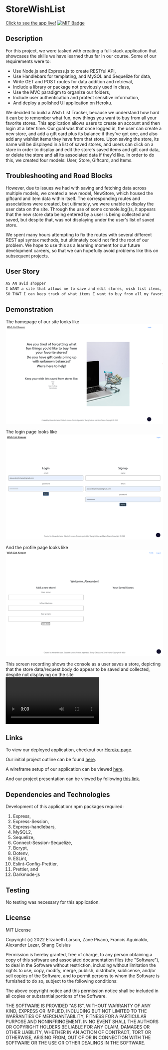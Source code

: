 # StoreWishList

[Click to see the app live!](https://cryptic-reef-40632.herokuapp.com/)
[![MIT Badge](https://img.shields.io/badge/License-MIT-yellow.svg)](https://mit-license.org/)

## Description

For this project, we were tasked with creating a full-stack application that showcases the skills we have learned thus far in our course. Some of our requirements were to: 
* Use Node.js and Express.js to create RESTful API,
* Use Handlebars for templating, and MySQL and Sequelize for data,
* Write GET and POST routes for data addition and retrieval,
* Include a library or package not previously used in class,
* Use the MVC paradigm to organize our folders,
* Include user authentication and protect sensitive information,
* And deploy a polished UI application on Heroku.

We decided to build a Wish List Tracker, because we understand how hard it can be to remember what fun, new things you want to buy from all your favorite stores. This application allows users to create an account and then login at a later time. Our goal was that once logged in, the user can create a new store, and add a gift card plus its balance if they've got one, and also add any wishlist items they have from that store. Upon saving the store, its name will be displayed in a list of saved stores, and users can click on a store in order to display and edit the store's saved items and gift card data, or delete the store and all its associated data if they'd like. In order to do this, we created four models: User, Store, Giftcard, and Items.

## Troubleshooting and Road Blocks

However, due to issues we had with saving and fetching data across multiple models, we created a new model, NewStore, which housed the giftcard and item data within itself. The corresponding routes and associations were created, but ultimately, we were unable to display the user data on the site. Through the use of some console.log()s, it appears that the new store data being entered by a user is being collected and saved, but despite that, was not displaying under the user's list of saved store. 

We spent many hours attempting to fix the routes with several different REST api syntax methods, but ultimately could not find the root of our problem. We hope to use this as a learning moment for our future development careers, so that we can hopefully avoid problems like this on subsequent projects.

## User Story

```md
AS AN avid shopper
I WANT a site that allows me to save and edit stores, wish list items, and gift card data
SO THAT I can keep track of what items I want to buy from all my favorite stores
```

## Demonstration

The homepage of our site looks like 
![homepage](/Assets/Homepage.png)

The login page looks like
![login](/Assets/Login.png)

And the profile page looks like
![profile](/Assets/Profile.png)

This screen recording shows the console as a user saves a store, depicting that the store data/request.body do appear to be saved and collected, despite not displaying on the site
![console video](/Assets/Screen%20Recording%202022-06-11%20at%2008.53.22.mov)

## Links

To view our deployed application, checkout our [Heroku page](https://cryptic-reef-40632.herokuapp.com/).

Our initial project outline can be found [here](https://docs.google.com/document/d/1VM8x9V3RB4M111XoBBW3iHfdzmutCEYimLUaNarOv-Y/edit?usp=sharing).

A wireframe setup of our application can be viewed [here](https://www.figma.com/file/7E4kSoKQ7lYrzQ06BKtCr9/Wish-Keeper-Wireframe?node-id=0%3A1).

And our project presentation can be viewed by following [this link](https://docs.google.com/presentation/d/1hNsW55gy8Cug0tZ5fcUg5wtITZiIPphyYrzN69jnYKU/edit?usp=sharing).

## Dependencies and Technologies

Development of this application/ npm packages required:
1.  Express, 
2.  Express-Session, 
3.  Express-handlebars, 
4.  MySQL2, 
5.  Sequelize, 
6.  Connect-Session-Sequelize, 
7.  Bcrypt, 
8.  Dotenv, 
9.  ESLint, 
10. Eslint-Config-Prettier, 
11. Prettier, and
12. Darkmode-js

## Testing

No testing was necessary for this application.

## License

MIT License

Copyright (c) 2022 Elizabeth Larson, Zane Pisano, Francis Aguinaldo, Alexander Lazar, Shang Celsius

Permission is hereby granted, free of charge, to any person obtaining a copy
of this software and associated documentation files (the "Software"), to deal
in the Software without restriction, including without limitation the rights
to use, copy, modify, merge, publish, distribute, sublicense, and/or sell
copies of the Software, and to permit persons to whom the Software is
furnished to do so, subject to the following conditions:

The above copyright notice and this permission notice shall be included in all
copies or substantial portions of the Software.

THE SOFTWARE IS PROVIDED "AS IS", WITHOUT WARRANTY OF ANY KIND, EXPRESS OR
IMPLIED, INCLUDING BUT NOT LIMITED TO THE WARRANTIES OF MERCHANTABILITY,
FITNESS FOR A PARTICULAR PURPOSE AND NONINFRINGEMENT. IN NO EVENT SHALL THE
AUTHORS OR COPYRIGHT HOLDERS BE LIABLE FOR ANY CLAIM, DAMAGES OR OTHER
LIABILITY, WHETHER IN AN ACTION OF CONTRACT, TORT OR OTHERWISE, ARISING FROM,
OUT OF OR IN CONNECTION WITH THE SOFTWARE OR THE USE OR OTHER DEALINGS IN THE
SOFTWARE.